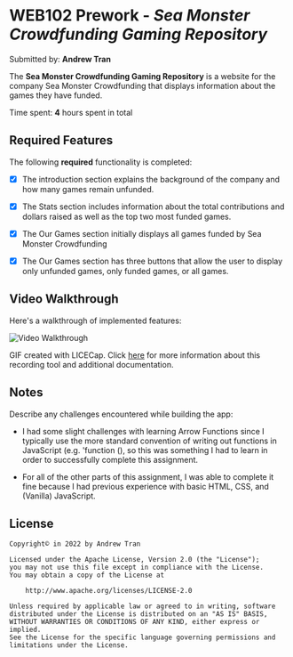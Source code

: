 # WEB102 Prework - *Sea Monster Crowdfunding Gaming Repository*

Submitted by: **Andrew Tran**

The **Sea Monster Crowdfunding Gaming Repository** is a website for the company Sea Monster Crowdfunding that displays information about the games they have funded.

Time spent: **4** hours spent in total

## Required Features

The following **required** functionality is completed:

* [X] The introduction section explains the background of the company and how many games remain unfunded.
* [X] The Stats section includes information about the total contributions and dollars raised as well as the top two most funded games.
* [X] The Our Games section initially displays all games funded by Sea Monster Crowdfunding
* [X] The Our Games section has three buttons that allow the user to display only unfunded games, only funded games, or all games.


## Video Walkthrough

Here's a walkthrough of implemented features:

<img src='./web102-prework-walkthrough.gif' title='Video Walkthrough' width='' alt='Video Walkthrough' />

<!-- Replace this with whatever GIF tool you used! -->
GIF created with LICECap. Click [here](https://www.cockos.com/licecap/) for more information about this recording tool and additional documentation.
<!-- Recommended tools:
[Kap](https://getkap.co/) for macOS
[ScreenToGif](https://www.screentogif.com/) for Windows
[peek](https://github.com/phw/peek) for Linux. -->

## Notes

Describe any challenges encountered while building the app:

- I had some slight challenges with learning Arrow Functions since I typically use the more standard convention of writing out functions in JavaScript (e.g. 'function <name of function> (<arguments>), so this was something I had to learn in order to successfully complete this assignment.

- For all of the other parts of this assignment, I was able to complete it fine because I had previous experience with basic HTML, CSS, and (Vanilla) JavaScript.

## License

    Copyright© in 2022 by Andrew Tran

    Licensed under the Apache License, Version 2.0 (the "License");
    you may not use this file except in compliance with the License.
    You may obtain a copy of the License at

        http://www.apache.org/licenses/LICENSE-2.0

    Unless required by applicable law or agreed to in writing, software
    distributed under the License is distributed on an "AS IS" BASIS,
    WITHOUT WARRANTIES OR CONDITIONS OF ANY KIND, either express or implied.
    See the License for the specific language governing permissions and
    limitations under the License.
